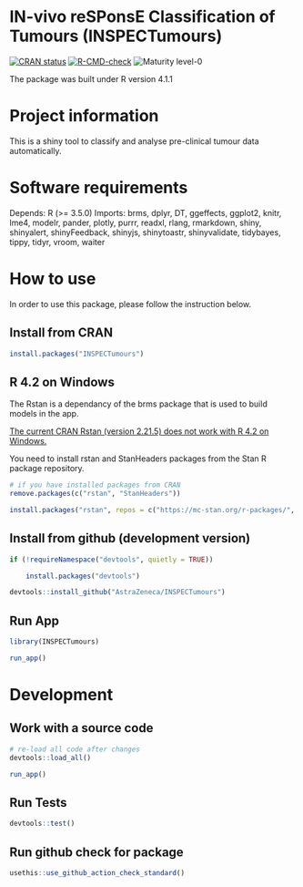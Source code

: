 IN-vivo reSPonsE Classification of Tumours (INSPECTumours)
=================================================================================

<!-- badges: start -->
[![CRAN status](https://www.r-pkg.org/badges/version/INSPECTumours)](https://cran.r-project.org/package=INSPECTumours)
[![R-CMD-check](https://github.com/AstraZeneca/INSPECTumours/workflows/R-CMD-check/badge.svg)](https://github.com/AstraZeneca/INSPECTumours/actions)
![Maturity level-0](https://img.shields.io/badge/Maturity%20Level-ML--0-red)
<!-- badges: end -->

The package was built under R version 4.1.1

# Project information 

This is a shiny tool to classify and analyse pre-clinical tumour data automatically. 

# Software requirements
Depends: 
    R (>= 3.5.0)
Imports: 
    brms,
    dplyr,
    DT,
    ggeffects,
    ggplot2,
    knitr,
    lme4,
    modelr,
    pander,
    plotly,
    purrr,
    readxl,
    rlang,
    rmarkdown,
    shiny,
    shinyalert,
    shinyFeedback,
    shinyjs,
    shinytoastr,
    shinyvalidate,
    tidybayes,
    tippy,
    tidyr,
    vroom,
    waiter

# How to use 

In order to use this package, please follow the instruction below. 

## Install from CRAN

```r
install.packages("INSPECTumours")
```


## R 4.2 on Windows
The Rstan is a dependancy of the brms package that is used to build models in the app.

[The current CRAN Rstan (version 2.21.5) does not work with R 4.2 on Windows.](https://blog.mc-stan.org/2022/04/26/stan-r-4-2-on-windows/)

You need to install rstan and StanHeaders packages from the Stan R package repository.
```r
# if you have installed packages from CRAN
remove.packages(c("rstan", "StanHeaders"))

install.packages("rstan", repos = c("https://mc-stan.org/r-packages/", getOption("repos")))
```

## Install from github (development version)

```r
if (!requireNamespace("devtools", quietly = TRUE))

    install.packages("devtools")

devtools::install_github("AstraZeneca/INSPECTumours")

```

## Run App

```r
library(INSPECTumours)

run_app()
```

# Development
## Work with a source code

```r
# re-load all code after changes
devtools::load_all()

run_app()
```

## Run Tests

```r
devtools::test()
```
## Run github check for package 

```r
usethis::use_github_action_check_standard()
```




